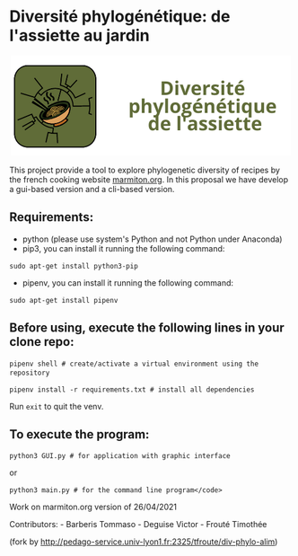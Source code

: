 # Diversité phylogénétique: de l'assiette au jardin

<p style="text-align: center;"><img src="assets/logo_md.png" alt="readme-logo" title="readme title"></p>

This project provide a tool to explore phylogenetic diversity of recipes by the french cooking website [marmiton.org](https://www.marmiton.org/). In this proposal we have develop a gui-based version and a cli-based version.

## Requirements:
- python (please use system's Python and not Python under Anaconda)
- pip3, you can install it running the following command:
```
sudo apt-get install python3-pip
```

- pipenv, you can install it running the following command:
```
sudo apt-get install pipenv
```


## Before using, execute the following lines in your clone repo:

```
pipenv shell # create/activate a virtual environment using the repository
```

```
pipenv install -r requirements.txt # install all dependencies
```


Run `exit` to quit the venv.


## To execute the program:

```
python3 GUI.py # for application with graphic interface
```

or
```
python3 main.py # for the command line program</code>
```


Work on marmiton.org version of 26/04/2021


Contributors:
    - Barberis Tommaso
    - Deguise Victor
    - Frouté Timothée

(fork by http://pedago-service.univ-lyon1.fr:2325/tfroute/div-phylo-alim)
